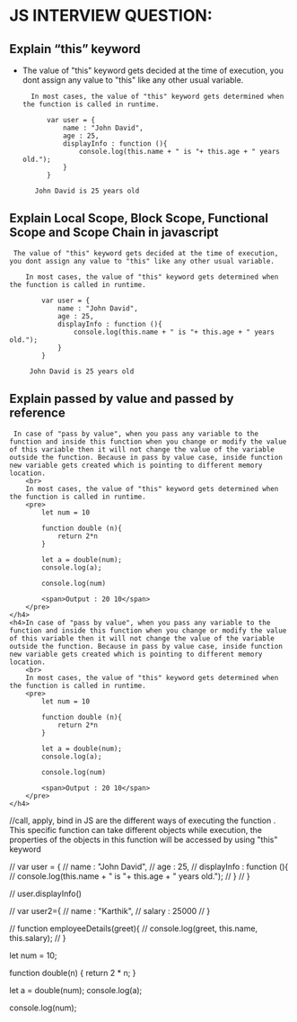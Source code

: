 # JS INTERVIEW QUESTION:

## Explain “this” keyword

- The value of "this" keyword gets decided at the time of execution, you dont assign any value to "this" like any other usual variable.

        In most cases, the value of "this" keyword gets determined when the function is called in runtime.

            var user = {
                name : "John David",
                age : 25,
                displayInfo : function (){
                    console.log(this.name + " is "+ this.age + " years old.");
                }
            }

         John David is 25 years old

## Explain Local Scope, Block Scope, Functional Scope and Scope Chain in javascript

     The value of "this" keyword gets decided at the time of execution, you dont assign any value to "this" like any other usual variable.

        In most cases, the value of "this" keyword gets determined when the function is called in runtime.

            var user = {
                name : "John David",
                age : 25,
                displayInfo : function (){
                    console.log(this.name + " is "+ this.age + " years old.");
                }
            }

         John David is 25 years old

## Explain passed by value and passed by reference</h2>

     In case of "pass by value", when you pass any variable to the function and inside this function when you change or modify the value of this variable then it will not change the value of the variable outside the function. Because in pass by value case, inside function new variable gets created which is pointing to different memory location.
        <br>
        In most cases, the value of "this" keyword gets determined when the function is called in runtime.
        <pre>
            let num = 10

            function double (n){
                return 2*n
            }

            let a = double(num);
            console.log(a);

            console.log(num)

            <span>Output : 20 10</span>
        </pre>
    </h4>
    <h4>In case of "pass by value", when you pass any variable to the function and inside this function when you change or modify the value of this variable then it will not change the value of the variable outside the function. Because in pass by value case, inside function new variable gets created which is pointing to different memory location.
        <br>
        In most cases, the value of "this" keyword gets determined when the function is called in runtime.
        <pre>
            let num = 10

            function double (n){
                return 2*n
            }

            let a = double(num);
            console.log(a);

            console.log(num)

            <span>Output : 20 10</span>
        </pre>
    </h4>

//call, apply, bind in JS are the different ways of executing the function . This specific function can take different objects while execution, the properties of the objects in this function will be accessed by using "this" keyword

// var user = {
// name : "John David",
// age : 25,
// displayInfo : function (){
// console.log(this.name + " is "+ this.age + " years old.");
// }
// }

// user.displayInfo()

// var user2={
// name : "Karthik",
// salary : 25000
// }

// function employeeDetails(greet){
// console.log(greet, this.name, this.salary);
// }

let num = 10;

function double(n) {
return 2 \* n;
}

let a = double(num);
console.log(a);

console.log(num);

